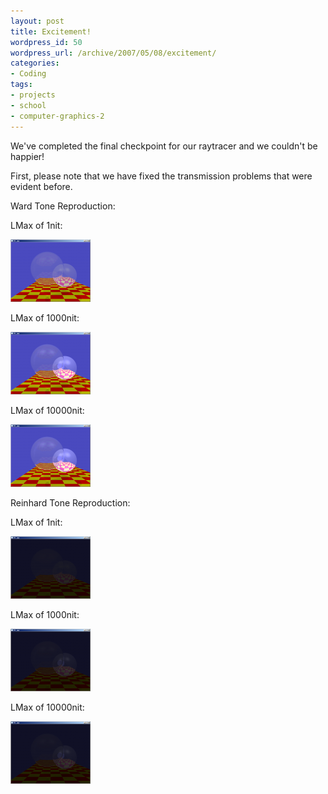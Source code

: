 ```yaml
--- 
layout: post
title: Excitement!
wordpress_id: 50
wordpress_url: /archive/2007/05/08/excitement/
categories: 
- Coding
tags: 
- projects
- school
- computer-graphics-2
---
```


We've completed the final checkpoint for our raytracer and we couldn't be happier!

First, please note that we have fixed the transmission  problems that were evident before. 

Ward Tone Reproduction:

LMax of 1nit:

[![RayTracer - Ward Tone - 1nit](/images/posts/2007/05/raytracer-ward-1nit.thumbnail.png)](/images/posts/2007/05/raytracer-ward-1nit.png "RayTracer - Ward Tone - 1nit")

LMax of 1000nit:

[![RayTracer - Ward Tone - 1000nits](/images/posts/2007/05/raytracer-ward-1000nits.thumbnail.png)](/images/posts/2007/05/raytracer-ward-1000nits.png "RayTracer - Ward Tone - 1000nits")

LMax of 10000nit:

[![RayTracer - Ward Tone - 10000nits](/images/posts/2007/05/raytracer-ward-10000nits.thumbnail.png)](/images/posts/2007/05/raytracer-ward-10000nits.png "RayTracer - Ward Tone - 10000nits")

Reinhard Tone Reproduction:

LMax of 1nit:

[![Raytracer - Reinhard Tone Reproduction - 1nit](/images/posts/2007/05/raytracer-reinhard-1nit.thumbnail.png)](/images/posts/2007/05/raytracer-reinhard-1nit.png "Raytracer - Reinhard Tone Reproduction - 1nit")

LMax of 1000nit:

[![Raytracer - Reinhard Tone Reproduction - 1000nits](/images/posts/2007/05/raytracer-reinhard-1000nits.thumbnail.png)](/images/posts/2007/05/raytracer-reinhard-1000nits.png "Raytracer - Reinhard Tone Reproduction - 1000nits")

LMax of 10000nit:

[![Raytracer - Reinhard Tone Reproduction - 10000nits](/images/posts/2007/05/raytracer-reinhard-10000nits.thumbnail.png)](/images/posts/2007/05/raytracer-reinhard-10000nits.png "Raytracer - Reinhard Tone Reproduction - 10000nits")
